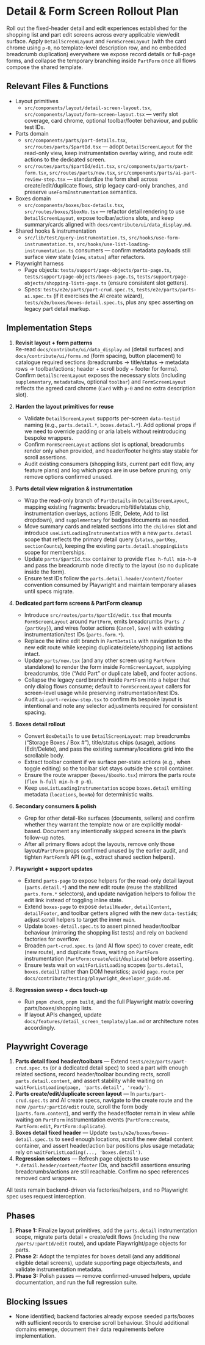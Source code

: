 # Detail & Form Screen Rollout Plan

Roll out the fixed-header detail and edit experiences established for the shopping list and part edit screens across every applicable view/edit surface. Apply `DetailScreenLayout` and `FormScreenLayout` (with the card chrome using `p-0`, no template-level description row, and no embedded breadcrumb duplication) everywhere we expose record details or full-page forms, and collapse the temporary branching inside `PartForm` once all flows compose the shared template.

## Relevant Files & Functions
- Layout primitives
  - `src/components/layout/detail-screen-layout.tsx`, `src/components/layout/form-screen-layout.tsx` — verify slot coverage, card chrome, optional toolbar/footer behaviour, and public test IDs.
- Parts domain
  - `src/components/parts/part-details.tsx`, `src/routes/parts/$partId.tsx` — adopt `DetailScreenLayout` for the read-only view, keep instrumentation overlay wiring, and route edit actions to the dedicated screen.
  - `src/routes/parts/$partId/edit.tsx`, `src/components/parts/part-form.tsx`, `src/routes/parts/new.tsx`, `src/components/parts/ai-part-review-step.tsx` — standardize the form shell across create/edit/duplicate flows, strip legacy card-only branches, and preserve `useFormInstrumentation` semantics.
- Boxes domain
  - `src/components/boxes/box-details.tsx`, `src/routes/boxes/$boxNo.tsx` — refactor detail rendering to use `DetailScreenLayout`, expose toolbar/actions slots, and keep summary/cards aligned with `docs/contribute/ui/data_display.md`.
- Shared hooks & instrumentation
  - `src/lib/test/query-instrumentation.ts`, `src/hooks/use-form-instrumentation.ts`, `src/hooks/use-list-loading-instrumentation.ts` consumers — confirm metadata payloads still surface view state (`view`, `status`) after refactors.
- Playwright harness
  - Page objects: `tests/support/page-objects/parts-page.ts`, `tests/support/page-objects/boxes-page.ts`, `tests/support/page-objects/shopping-lists-page.ts` (ensure consistent slot getters).
  - Specs: `tests/e2e/parts/part-crud.spec.ts`, `tests/e2e/parts/parts-ai.spec.ts` (if it exercises the AI create wizard), `tests/e2e/boxes/boxes-detail.spec.ts`, plus any spec asserting on legacy part detail markup.

## Implementation Steps
1. **Revisit layout + form patterns**  
   Re-read `docs/contribute/ui/data_display.md` (detail surfaces) and `docs/contribute/ui/forms.md` (form spacing, button placement) to catalogue required sections (breadcrumbs → title/status → metadata rows → toolbar/actions; header + scroll body + footer for forms). Confirm `DetailScreenLayout` exposes the necessary slots (including `supplementary`, `metadataRow`, optional `toolbar`) and `FormScreenLayout` reflects the agreed card chrome (`Card` with `p-0` and no extra description slot).

2. **Harden the layout primitives for reuse**  
   - Validate `DetailScreenLayout` supports per-screen `data-testid` naming (e.g., `parts.detail.*`, `boxes.detail.*`). Add optional props if we need to override padding or aria labels without reintroducing bespoke wrappers.  
   - Confirm `FormScreenLayout` actions slot is optional, breadcrumbs render only when provided, and header/footer heights stay stable for scroll assertions.  
   - Audit existing consumers (shopping lists, current part edit flow, any feature plans) and log which props are in use before pruning; only remove options confirmed unused.

3. **Parts detail view migration & instrumentation**  
   - Wrap the read-only branch of `PartDetails` in `DetailScreenLayout`, mapping existing fragments: breadcrumb/title/status chip, instrumentation overlays, actions (Edit, Delete, Add to list dropdown), and `supplementary` for badges/documents as needed.  
   - Move summary cards and related sections into the `children` slot and introduce `useListLoadingInstrumentation` with a new `parts.detail` scope that reflects the primary detail query (`status`, `partKey`, `sectionCounts`), keeping the existing `parts.detail.shoppingLists` scope for memberships.  
   - Update `parts/$partId.tsx` container to provide `flex h-full min-h-0` and pass the breadcrumb node directly to the layout (so no duplicate inside the form).  
   - Ensure test IDs follow the `parts.detail.header/content/footer` convention consumed by Playwright and maintain temporary aliases until specs migrate.

4. **Dedicated part form screens & PartForm cleanup**  
   - Introduce `src/routes/parts/$partId/edit.tsx` that mounts `FormScreenLayout` around `PartForm`, emits breadcrumbs (`Parts / {partKey}`), and wires footer actions (`Cancel`, `Save`) with existing instrumentation/test IDs (`parts.form.*`).  
   - Replace the inline edit branch in `PartDetails` with navigation to the new edit route while keeping duplicate/delete/shopping list actions intact.  
   - Update `parts/new.tsx` (and any other screen using `PartForm` standalone) to render the form inside `FormScreenLayout`, supplying breadcrumbs, title (“Add Part” or duplicate label), and footer actions.  
   - Collapse the legacy card branch inside `PartForm` into a helper that only dialog flows consume; default to `FormScreenLayout` callers for screen-level usage while preserving instrumentation/test IDs.  
   - Audit `ai-part-review-step.tsx` to confirm its bespoke layout is intentional and note any selector adjustments required for consistent spacing.

5. **Boxes detail rollout**  
   - Convert `BoxDetails` to use `DetailScreenLayout`: map breadcrumbs (“Storage Boxes / Box #”), title/status chips (usage), actions (Edit/Delete), and pass the existing summary/locations grid into the scrollable body.  
   - Extract toolbar content if we surface per-state actions (e.g., when toggle editing) so the toolbar slot stays outside the scroll container.  
   - Ensure the route wrapper (`boxes/$boxNo.tsx`) mirrors the parts route (`flex h-full min-h-0 p-6`).  
   - Keep `useListLoadingInstrumentation` scope `boxes.detail` emitting metadata (`locations`, `boxNo`) for deterministic waits.

6. **Secondary consumers & polish**  
   - Grep for other detail-like surfaces (documents, sellers) and confirm whether they warrant the template now or are explicitly modal-based. Document any intentionally skipped screens in the plan’s follow-up notes.  
   - After all primary flows adopt the layouts, remove only those layout/`PartForm` props confirmed unused by the earlier audit, and tighten `PartForm`’s API (e.g., extract shared section helpers).

7. **Playwright + support updates**  
   - Extend `parts-page` to expose helpers for the read-only detail layout (`parts.detail.*`) and the new edit route (reuse the stabilized `parts.form.*` selectors), and update navigation helpers to follow the edit link instead of toggling inline state.  
   - Extend `boxes-page` to expose `detailHeader`, `detailContent`, `detailFooter`, and toolbar getters aligned with the new `data-testid`s; adjust scroll helpers to target the inner `main`.  
   - Update `boxes-detail.spec.ts` to assert pinned header/toolbar behaviour (mirroring the shopping list tests) and rely on backend factories for overflow.  
   - Broaden `part-crud.spec.ts` (and AI flow spec) to cover create, edit (new route), and duplicate flows, waiting on `PartForm` instrumentation (`PartForm:create`/`edit`/`duplicate`) before asserting.  
   - Ensure tests wait on `waitForListLoading` scopes (`parts.detail`, `boxes.detail`) rather than DOM heuristics; avoid `page.route` per `docs/contribute/testing/playwright_developer_guide.md`.

8. **Regression sweep + docs touch-up**  
   - Run `pnpm check`, `pnpm build`, and the full Playwright matrix covering parts/boxes/shopping lists.  
   - If layout APIs changed, update `docs/features/detail_screen_template/plan.md` or architecture notes accordingly.

## Playwright Coverage
1. **Parts detail fixed header/toolbars** — Extend `tests/e2e/parts/part-crud.spec.ts` (or a dedicated detail spec) to seed a part with enough related sections, record header/toolbar bounding rects, scroll `parts.detail.content`, and assert stability while waiting on `waitForListLoading(page, 'parts.detail', 'ready')`.
2. **Parts create/edit/duplicate screen layout** — In `parts/part-crud.spec.ts` and AI create specs, navigate to the create route and the new `/parts/:partId/edit` route, scroll the form body (`parts.form.content`), and verify the header/footer remain in view while waiting on `PartForm` instrumentation events (`PartForm:create`, `PartForm:edit`, `PartForm:duplicate`).
3. **Boxes detail fixed header** — Update `tests/e2e/boxes/boxes-detail.spec.ts` to seed enough locations, scroll the new detail content container, and assert header/action bar positions plus usage metadata; rely on `waitForListLoading(..., 'boxes.detail')`.
4. **Regression selectors** — Refresh page objects to use `*.detail.header/content/footer` IDs, and backfill assertions ensuring breadcrumbs/actions are still reachable. Confirm no spec references removed card wrappers.

All tests remain backend-driven via factories/helpers, and no Playwright spec uses request interception.

## Phases
1. **Phase 1:** Finalize layout primitives, add the `parts.detail` instrumentation scope, migrate parts detail + create/edit flows (including the new `/parts/:partId/edit` route), and update Playwright/page objects for parts.
2. **Phase 2:** Adopt the templates for boxes detail (and any additional eligible detail screens), update supporting page objects/tests, and validate instrumentation metadata.
3. **Phase 3:** Polish passes — remove confirmed-unused helpers, update documentation, and run the full regression suite.

## Blocking Issues
- None identified; backend factories already expose seeded parts/boxes with sufficient records to exercise scroll behaviour. Should additional domains emerge, document their data requirements before implementation.
